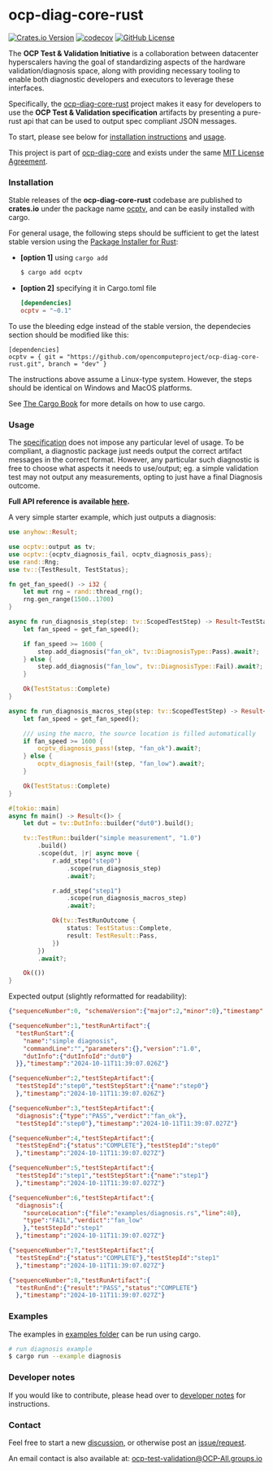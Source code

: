 # ocp-diag-core-rust

[![Crates.io Version](https://img.shields.io/crates/v/ocptv)](https://crates.io/crates/ocptv)
[![codecov](https://codecov.io/github/opencomputeproject/ocp-diag-core-rust/graph/badge.svg?token=IJOG0T8XZ3)](https://codecov.io/github/opencomputeproject/ocp-diag-core-rust)
[![GitHub License](https://img.shields.io/github/license/opencomputeproject/ocp-diag-core-rust)](https://github.com/opencomputeproject/ocp-diag-core-rust/blob/dev/LICENSE)

The **OCP Test & Validation Initiative** is a collaboration between datacenter hyperscalers having the goal of standardizing aspects of the hardware validation/diagnosis space, along with providing necessary tooling to enable both diagnostic developers and executors to leverage these interfaces.

Specifically, the [ocp-diag-core-rust](https://github.com/opencomputeproject/ocp-diag-core-rust) project makes it easy for developers to use the **OCP Test & Validation specification** artifacts by presenting a pure-rust api that can be used to output spec compliant JSON messages.

To start, please see below for [installation instructions](https://github.com/opencomputeproject/ocp-diag-core-rust#installation) and [usage](https://github.com/opencomputeproject/ocp-diag-core-rust#usage).

This project is part of [ocp-diag-core](https://github.com/opencomputeproject/ocp-diag-core) and exists under the same [MIT License Agreement](https://github.com/opencomputeproject/ocp-diag-core-rust/LICENSE).

### Installation

Stable releases of the **ocp-diag-core-rust** codebase are published to **crates.io** under the package name [ocptv](https://crates.io/crates/ocptv), and can be easily installed with cargo.

For general usage, the following steps should be sufficient to get the latest stable version using the [Package Installer for Rust](https://github.com/rust-lang/cargo):

- **\[option 1]** using `cargo add`

    ```bash
    $ cargo add ocptv
    ```

- **\[option 2]** specifying it in Cargo.toml file

    
    ```toml
    [dependencies]
    ocptv = "~0.1"
    ```
    
To use the bleeding edge instead of the stable version, the dependecies section should be modified like this:

```
[dependencies]
ocptv = { git = "https://github.com/opencomputeproject/ocp-diag-core-rust.git", branch = "dev" }
```

The instructions above assume a Linux-type system. However, the steps should be identical on Windows and MacOS platforms.

See [The Cargo Book](https://doc.rust-lang.org/cargo/index.html) for more details on how to use cargo.

### Usage

The [specification](https://github.com/opencomputeproject/ocp-diag-core/tree/main/json_spec) does not impose any particular level of usage. To be compliant, a diagnostic package just needs output the correct artifact messages in the correct format. However, any particular such diagnostic is free to choose what aspects it needs to use/output; eg. a simple validation test may not output any measurements, opting to just have a final Diagnosis outcome.

**Full API reference is available [here](https://docs.rs/ocptv).**

A very simple starter example, which just outputs a diagnosis:
```rust
use anyhow::Result;

use ocptv::output as tv;
use ocptv::{ocptv_diagnosis_fail, ocptv_diagnosis_pass};
use rand::Rng;
use tv::{TestResult, TestStatus};

fn get_fan_speed() -> i32 {
    let mut rng = rand::thread_rng();
    rng.gen_range(1500..1700)
}

async fn run_diagnosis_step(step: tv::ScopedTestStep) -> Result<TestStatus, tv::OcptvError> {
    let fan_speed = get_fan_speed();

    if fan_speed >= 1600 {
        step.add_diagnosis("fan_ok", tv::DiagnosisType::Pass).await?;
    } else {
        step.add_diagnosis("fan_low", tv::DiagnosisType::Fail).await?;
    }

    Ok(TestStatus::Complete)
}

async fn run_diagnosis_macros_step(step: tv::ScopedTestStep) -> Result<TestStatus, tv::OcptvError> {
    let fan_speed = get_fan_speed();

    /// using the macro, the source location is filled automatically
    if fan_speed >= 1600 {
        ocptv_diagnosis_pass!(step, "fan_ok").await?;
    } else {
        ocptv_diagnosis_fail!(step, "fan_low").await?;
    }

    Ok(TestStatus::Complete)
}

#[tokio::main]
async fn main() -> Result<()> {
    let dut = tv::DutInfo::builder("dut0").build();

    tv::TestRun::builder("simple measurement", "1.0")
        .build()
        .scope(dut, |r| async move {
            r.add_step("step0")
                .scope(run_diagnosis_step)
                .await?;

            r.add_step("step1")
                .scope(run_diagnosis_macros_step)
                .await?;

            Ok(tv::TestRunOutcome {
                status: TestStatus::Complete,
                result: TestResult::Pass,
            })
        })
        .await?;

    Ok(())
}
```

Expected output (slightly reformatted for readability):

```json
{"sequenceNumber":0, "schemaVersion":{"major":2,"minor":0},"timestamp":"2024-10-11T11:39:07.026Z"}

{"sequenceNumber":1,"testRunArtifact":{
  "testRunStart":{
    "name":"simple diagnosis", 
    "commandLine":"","parameters":{},"version":"1.0", 
    "dutInfo":{"dutInfoId":"dut0"}
  }},"timestamp":"2024-10-11T11:39:07.026Z"}

{"sequenceNumber":2,"testStepArtifact":{
  "testStepId":"step0","testStepStart":{"name":"step0"}
  },"timestamp":"2024-10-11T11:39:07.026Z"}

{"sequenceNumber":3,"testStepArtifact":{
  "diagnosis":{"type":"PASS","verdict":"fan_ok"},
  "testStepId":"step0"},"timestamp":"2024-10-11T11:39:07.027Z"}

{"sequenceNumber":4,"testStepArtifact":{
  "testStepEnd":{"status":"COMPLETE"},"testStepId":"step0"
  },"timestamp":"2024-10-11T11:39:07.027Z"}

{"sequenceNumber":5,"testStepArtifact":{
  "testStepId":"step1","testStepStart":{"name":"step1"}
  },"timestamp":"2024-10-11T11:39:07.027Z"}

{"sequenceNumber":6,"testStepArtifact":{
  "diagnosis":{
    "sourceLocation":{"file":"examples/diagnosis.rs","line":40},
    "type":"FAIL","verdict":"fan_low"
    },"testStepId":"step1"
  },"timestamp":"2024-10-11T11:39:07.027Z"}

{"sequenceNumber":7,"testStepArtifact":{
  "testStepEnd":{"status":"COMPLETE"},"testStepId":"step1"
  },"timestamp":"2024-10-11T11:39:07.027Z"}

{"sequenceNumber":8,"testRunArtifact":{
  "testRunEnd":{"result":"PASS","status":"COMPLETE"}
  },"timestamp":"2024-10-11T11:39:07.027Z"}

```

### Examples

The examples in [examples folder](https://github.com/opencomputeproject/ocp-diag-core-rust/tree/dev/examples) can be run using cargo.

```bash
# run diagnosis example
$ cargo run --example diagnosis
```

### Developer notes

If you would like to contribute, please head over to [developer notes](https://github.com/opencomputeproject/ocp-diag-core-rust/tree/dev/DEVELOPERS.md) for instructions.

### Contact

Feel free to start a new [discussion](https://github.com/opencomputeproject/ocp-diag-core-rust/discussions), or otherwise post an [issue/request](https://github.com/opencomputeproject/ocp-diag-core-rust/issues).

An email contact is also available at: ocp-test-validation@OCP-All.groups.io
